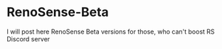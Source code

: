 # RenoSense-Beta
I will post here RenoSense Beta versions
for those, who can't boost RS Discord server
